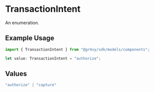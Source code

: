 # TransactionIntent

An enumeration.

## Example Usage

```typescript
import { TransactionIntent } from "@gr4vy/sdk/models/components";

let value: TransactionIntent = "authorize";
```

## Values

```typescript
"authorize" | "capture"
```